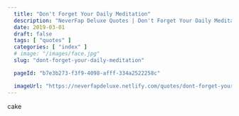 ```yaml
---
  title: "Don't Forget Your Daily Meditation"
  description: "NeverFap Deluxe Quotes | Don't Forget Your Daily Meditation"
  date: 2019-03-01
  draft: false
  tags: [ "quotes" ]
  categories: [ "index" ]
  # image: "/images/face.jpg"
  slug: "dont-forget-your-daily-meditation"

  pageId: "b7e3b273-f3f9-4098-afff-334a2522258c"

  imageUrl: "https://neverfapdeluxe.netlify.com/quotes/dont-forget-your-daily-meditation.png"
---
```


cake